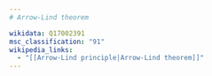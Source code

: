 ```yaml
---
# Arrow-Lind theorem

wikidata: Q17002391
msc_classification: "91"
wikipedia_links:
  - "[[Arrow-Lind principle|Arrow-Lind theorem]]"
---
```

